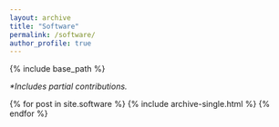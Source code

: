 ```yaml
---
layout: archive
title: "Software"
permalink: /software/
author_profile: true
---
```


{% include base_path %}

*\*Includes partial contributions.*

{% for post in site.software %}
  {% include archive-single.html %}
{% endfor %}
